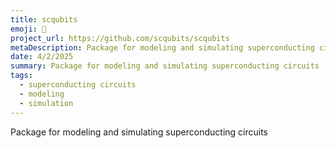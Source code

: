 ```yaml
---
title: scqubits
emoji: 📡
project_url: https://github.com/scqubits/scqubits
metaDescription: Package for modeling and simulating superconducting circuits
date: 4/2/2025
summary: Package for modeling and simulating superconducting circuits
tags:
  - superconducting circuits
  - modeling
  - simulation
---
```


Package for modeling and simulating superconducting circuits